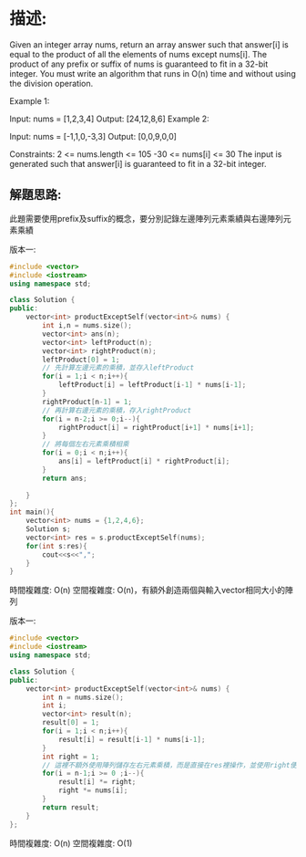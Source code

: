 # 描述:
Given an integer array nums, return an array answer such that answer[i] is equal to the product of all the elements of nums except nums[i].
The product of any prefix or suffix of nums is guaranteed to fit in a 32-bit integer.
You must write an algorithm that runs in O(n) time and without using the division operation.

Example 1:

Input: nums = [1,2,3,4]
Output: [24,12,8,6]
Example 2:

Input: nums = [-1,1,0,-3,3]
Output: [0,0,9,0,0]
 
Constraints:
2 <= nums.length <= 105
-30 <= nums[i] <= 30
The input is generated such that answer[i] is guaranteed to fit in a 32-bit integer.

## 解題思路:
此題需要使用prefix及suffix的概念，要分別記錄左邊陣列元素乘績與右邊陣列元素乘績

版本一:
```C++
#include <vector>
#include <iostream>
using namespace std;

class Solution {
public:
    vector<int> productExceptSelf(vector<int>& nums) {
        int i,n = nums.size();
        vector<int> ans(n);
        vector<int> leftProduct(n);
        vector<int> rightProduct(n);
        leftProduct[0] = 1;
        // 先計算左邊元素的乘積，並存入leftProduct
        for(i = 1;i < n;i++){
            leftProduct[i] = leftProduct[i-1] * nums[i-1]; 
        }
        rightProduct[n-1] = 1;
        // 再計算右邊元素的乘積，存入rightProduct
        for(i = n-2;i >= 0;i--){
            rightProduct[i] = rightProduct[i+1] * nums[i+1];
        }
        // 將每個左右元素乘積相乘
        for(i = 0;i < n;i++){
            ans[i] = leftProduct[i] * rightProduct[i];
        }
        return ans;
        
    }
};
int main(){
    vector<int> nums = {1,2,4,6};
    Solution s;
    vector<int> res = s.productExceptSelf(nums);
    for(int s:res){
        cout<<s<<",";
    }
}
```
時間複雜度: O(n)
空間複雜度: O(n)，有額外創造兩個與輸入vector相同大小的陣列

版本一:
```C++
#include <vector>
#include <iostream>
using namespace std;

class Solution {
public:
    vector<int> productExceptSelf(vector<int>& nums) {
        int n = nums.size();
        int i;
        vector<int> result(n);
        result[0] = 1;
        for(i = 1;i < n;i++){
            result[i] = result[i-1] * nums[i-1];
        }
        int right = 1;
        // 這裡不額外使用陣列儲存左右元素乘積，而是直接在res裡操作，並使用right便數紀錄右邊元素乘積
        for(i = n-1;i >= 0 ;i--){
            result[i] *= right;
            right *= nums[i];
        }
        return result;  
    }
};
```
時間複雜度: O(n)
空間複雜度: O(1)

